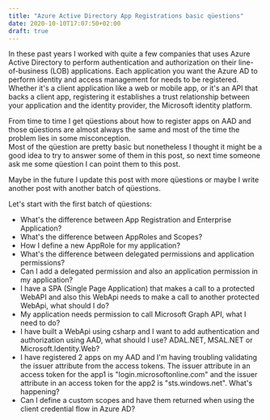 ```yaml
---
title: "Azure Active Directory App Registrations basic qüestions"
date: 2020-10-10T17:07:50+02:00
draft: true
---
```


In these past years I worked with quite a few companies that uses Azure Active Directory to perform authentication and authorization on their line-of-business (LOB) applications.
Each application you want the Azure AD to perform identity and access management for needs to be registered. Whether it's a client application like a web or mobile app, or it's an API that backs a client app, registering it establishes a trust relationship between your application and the identity provider, the Microsoft identity platform.   

From time to time I get qüestions about how to register apps on AAD and those qüestions are almost always the same and most of the time the problem lies in some misconception.   
Most of the qüestion are pretty basic but nonetheless I thought it might be a good idea to  try to answer some of them in this post, so next time someone ask me some qüestion I can point them to this post.

Maybe in the future I update this post with more qüestions or maybe I write another post with another batch of qüestions.  

Let's start with the first batch of qüestions:

- What's the difference between App Registration and Enterprise Application?
- What's the difference between AppRoles and Scopes? 
- How I define a new AppRole for my application?
- What's the difference between delegated permissions and application permissions?
- Can I add a delegated permission and also an application permission in my application?
- I have a SPA (Single Page Application) that makes a call to a protected WebAPI and also this WebApi needs to make a call to another protected WebApi, what should I do?   
- My application needs permission to call Microsoft Graph API, what I need to do?
- I have built a WebApi using csharp and I want to add authentication and authorization using AAD, what should I use? ADAL.NET, MSAL.NET or Microsoft.Identity.Web? 
- I have registered 2 apps on my AAD and I'm having troubling validating the issuer attribute from the access tokens. The issuer attribute in an access token for the app1 is "login.microsoftonline.com" and the issuer attribute in an access token for the app2 is "sts.windows.net". What's happening?
- Can I define a custom scopes and have them returned when using the client credential flow in Azure AD?


